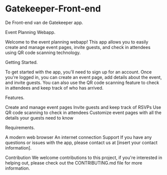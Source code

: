 # Gatekeeper-Front-end
De Front-end van de Gatekeeper app.


Event Planning Webapp.

Welcome to the event planning webapp! This app allows you to easily create and manage event pages, invite guests, and check in attendees using QR code scanning technology.

Getting Started.

To get started with the app, you'll need to sign up for an account. Once you're logged in, you can create an event page, add details about the event, and invite guests. You can also use the QR code scanning feature to check in attendees and keep track of who has arrived.

Features.

Create and manage event pages
Invite guests and keep track of RSVPs
Use QR code scanning to check in attendees
Customize event pages with all the details your guests need to know

Requirements.

A modern web browser
An internet connection
Support
If you have any questions or issues with the app, please contact us at [insert your contact information].

Contribution
We welcome contributions to this project, if you're interested in helping out, please check out the CONTRIBUTING.md file for more information.
